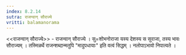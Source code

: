 ```yaml
---
index: 8.2.14
sutra: राजन्वान् सौराज्ये
vritti: balamanorama
---
```


<<राजन्वान् सौराज्ये>> - राजन्वान् सौराज्ये । सु=शोभनोराजा यस्य देशस्य स सुराजा, तस्य भावः सौराज्यम् । तस्मिन्नर्थे राजन्शब्दान्मतुपि "मादुपधायाः" इति वत्वं सिद्धम् । नलोपाऽभावो निपात्यते । 